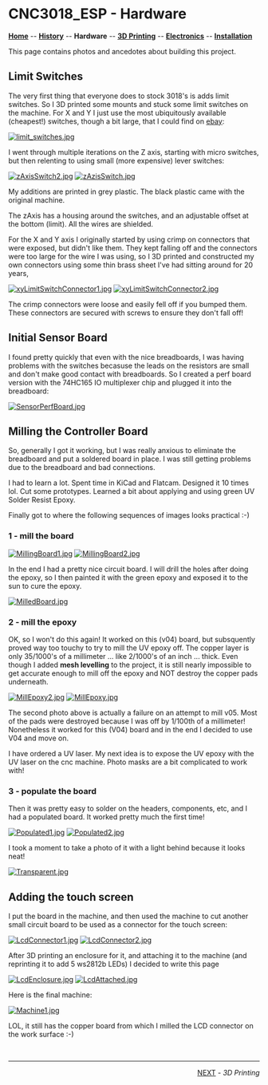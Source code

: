 # CNC3018_ESP - Hardware

**[Home](readme.md)** --
**[History](history.md)** --
**Hardware** --
**[3D Printing](3dPrinting.md)** --
**[Electronics](electronics.md)** --
**[Installation](installation.md)**


This page contains photos and ancedotes about building this project.

## Limit Switches

The very first thing that everyone does to stock 3018's is adds limit switches.
So I 3D printed some mounts and stuck some limit switches on the machine. For
X and Y I just use the most ubiquitously available (cheapest!) switches, though
a bit large, that I could find on [ebay](https://www.ebay.com/itm/264871803944):

[![limit_switches.jpg](images/limit_switches.jpg)](images/limit_switches_large.jpg)

I went through multiple iterations on the Z axis, starting with
micro switches, but then relenting to using small (more expensive) lever switches:

[![zAxisSwitch2.jpg](images/zAxisSwitch2.jpg)](images/zAzisSwitch2_large.jpg)
[![zAzisSwitch.jpg](images/zAzisSwitch.jpg)](images/zAzisSwitch_large.jpg)

My additions are printed in grey plastic. The black
plastic came with the original machine.

The zAxis has a housing around the switches,
and an adjustable offset at the bottom (limit).  All the wires are shielded.

For the X and Y axis I originally started by using crimp on connectors that were
exposed, but didn't like them.  They kept falling off and the connectors were
too large for the wire I was using, so I 3D printed and constructed my own connectors
using some thin brass sheet I've had sitting around for 20 years,

[![xyLimitSwitchConnector1.jpg](images/xyLimitSwitchConnector1.jpg)](images/xyLimitSwitchConnector1_large.jpg)
[![xyLimitSwitchConnector2.jpg](images/xyLimitSwitchConnector2.jpg)](images/xyLimitSwitchConnector2_large.jpg)

The crimp connectors were loose and easily fell off if you bumped them.
These connectors are secured with screws to ensure they don't fall off!

## Initial Sensor Board

I found pretty quickly that even with the nice breadboards, I was having
problems with the switches becasuse the leads on the resistors are small
and don't make good contact with breadboards.  So I created a perf board
version with the 74HC165 IO multiplexer chip and plugged it into the
breadboard:

[![SensorPerfBoard.jpg](images/SensorPerfBoard.jpg)](images/SensorPerfBoard_large.jpg)

## Milling the Controller Board

So, generally I got it working, but I was really anxious to eliminate the breadboard
and put a soldered board in place.   I was still getting problems due to the breadboard
and bad connections.

I had to learn a lot.  Spent time in  KiCad and Flatcam.   Designed it 10 times lol.
Cut some prototypes.  Learned a bit about applying and using green UV Solder Resist
Epoxy.


Finally got to where the following sequences of images looks practical :-)

### 1 - mill the board

[![MillingBoard1.jpg](images/MillingBoard1.jpg)](images/MillingBoard1_large.jpg)
[![MillingBoard2.jpg](images/MillingBoard2.jpg)](images/MillingBoard2_large.jpg)

In the end I had a pretty nice circuit board.  I will drill the holes after
doing the epoxy, so I then painted it with the green epoxy and exposed it
to the sun to cure the epoxy.

[![MilledBoard.jpg](images/MilledBoard.jpg)](images/MilledBoard_large.jpg)


### 2 - mill the epoxy

OK, so I won't do this again!   It worked on this (v04) board, but subsquently
proved way too touchy to try to mill the UV epoxy off.  The copper layer is only
35/1000's of a millimeter ... like 2/1000's of an inch ... thick.   Even though
I added **mesh levelling** to the project, it is still nearly impossible to get
accurate enough to mill off the epoxy and NOT destroy the copper pads underneath.

[![MillEpoxy2.jpg](images/MillEpoxy2.jpg)](images/MillEpoxy2_large.jpg)
[![MillEpoxy.jpg](images/MillEpoxy.jpg)](images/MillEpoxy_large.jpg)

The second photo above is actually a failure on an attempt to mill v05.
Most of the pads were destroyed because I was off by 1/100th of a millimeter!
Nonetheless it worked for this (V04) board and in the end I decided to use
V04 and move on.

I have ordered a UV laser.  My next idea is to expose the UV epoxy with the UV
laser on the cnc machine.  Photo masks are a bit complicated to work with!


### 3 - populate the board

Then it was pretty easy to solder on the headers, components, etc, and
I had a populated board.  It worked pretty much the first time!

[![Populated1.jpg](images/Populated1.jpg)](images/Populated1_large.jpg)
[![Populated2.jpg](images/Populated2.jpg)](images/Populated2_large.jpg)

I took a moment to take a photo of it with a light behind because it looks neat!

[![Transparent.jpg](images/Transparent.jpg)](images/Transparent_large.jpg)



## Adding the touch screen


I put the board in the machine, and then used the machine to cut
another small circuit board to be used as a connector for the touch
screen:

[![LcdConnector1.jpg](images/LcdConnector1.jpg)](images/LcdConnector1_large.jpg)
[![LcdConnector2.jpg](images/LcdConnector2.jpg)](images/LcdConnector2_large.jpg)

After 3D printing an enclosure for it, and attaching it to the machine
(and reprinting it to add 5 ws2812b LEDs) I decided to write this page

[![LcdEnclosure.jpg](images/LcdEnclosure.jpg)](images/LcdEnclosure_large.jpg)
[![LcdAttached.jpg](images/LcdAttached.jpg)](images/LcdAttached_large.jpg)

Here is the final machine:

[![Machine1.jpg](images/Machine1.jpg)](images/Machine1_large.jpg)

LOL, it still has the copper board from which I milled the LCD connector
on the work surface :-)



<br>
<hr>
<div style="text-align: right">
<a href='3dPrinting.md'>NEXT</a><i> - 3D Printing</i>
</div>
